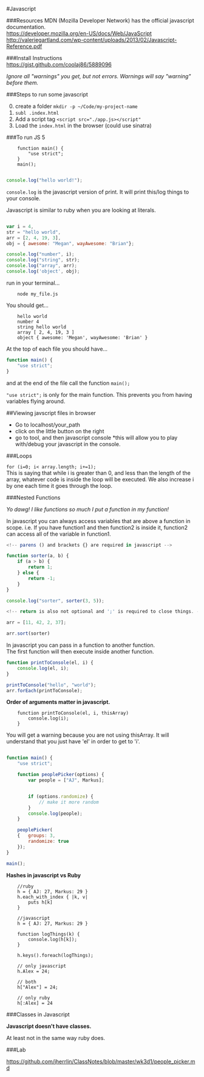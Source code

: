 #Javascript

###Resources
MDN (Mozilla Developer Network) has the official javascript documentation.  
https://developer.mozilla.org/en-US/docs/Web/JavaScript  
http://valeriegartland.com/wp-content/uploads/2013/02/Javascript-Reference.pdf  

###Install Instructions  
https://gist.github.com/coolaj86/5889096  

*Ignore all "warnings" you get, but not errors. Warnings will say "warning" before them.*  

###Steps to run some javascript

0. create a folder `mkdir -p ~/Code/my-project-name`
1. `subl .index.html`
2. Add a script tag `<script src="./app.js></script"`
3. Load the `index.html` in the browser (could use sinatra)  

###To run JS 5  
	
		function main() {
			"use strict";
		}
		main();

```javascript

console.log("hello world!");

```
`console.log` is the javascript version of print. It will print this/log things to your console.  

Javascript is similar to ruby when you are looking at literals.  

```javascript

var i = 4,
str = "hello world",
arr = [2, 4, 19, 3],
obj = { awesome: "Megan", wayAwesome: "Brian"};

console.log("number", i);
console.log("string", str);
console.log("array", arr);
console.log('object', obj);

```

run in your terminal...

		node my_file.js 

You should get... 

		hello world
		number 4
		string hello world
		array [ 2, 4, 19, 3 ]
		object { awesome: 'Megan', wayAwesome: 'Brian' }

At the top of each file you should have...  

```javascript
function main() {
	"use strict";
}
````
and at the end of the file call the function `main();`  

`"use strict";` is only for the main function. This prevents you from having variables flying around.  

##Viewing javscript files in browser

- Go to localhost/your_path
- click on the little button on the right
- go to tool, and then javascript console *this will allow you to play with/debug your javascript in the console.

###Loops

`for (i=0; i< array.length; i+=1);`  
This is saying that while i is greater than 0, and less than the length of the array, whatever code is inside the loop will be executed. We also increase i by one each time it goes through the loop.  


###Nested Functions

*Yo dawg! I like functions so much I put a function in my function!*  

In javascript you can always access variables that are above a function in scope. i.e. If you have function1 and then function2 is inside it, function2 can access all of the variable in function1.

```javascript
<!-- parens () and brackets {} are required in javascript -->

function sorter(a, b) {
	if (a > b) {
		return 1;
	} else {
		return -1;
	}
}

console.log("sorter", sorter(3, 5));

<!-- return is also not optional and ';' is required to close things. -->

arr = [11, 42, 2, 37];

arr.sort(sorter)
```

In javascript you can pass in a function to another function.  
The first function will then execute inside another function.    

```javascript
function printToConsole(el, i) {
	console.log(el, i);
}

printToConsole("hello", "world");
arr.forEach(printToConsole);

```

**Order of arguments matter in javascript.**  

		function printToConsole(el, i, thisArray)
			console.log(i);
		}

You will get a warning because you are not using thisArray. It will understand that you just have 'el' in order to get to 'i'.  

```javascript

function main() {
	"use strict";

	function peoplePicker(options) {
		var people = ["AJ", Markus];


		if (options.randomize) {
			// make it more random
		}
		console.log(people);
	}

	peoplePicker(
	{	groups: 3,
		randomize: true
	});
}

main();
```

**Hashes in javascript vs Ruby**  

		//ruby
		h = { AJ: 27, Markus: 29 }
		h.each_with_index { |k, v|
			puts h[k]
		} 

		//javascript
		h = { AJ: 27, Markus: 29 }

		function logThings(k) {
			console.log(h[k]);
		}

		h.keys().foreach(logThings);

		// only javascript
		h.Alex = 24;

		// both
		h["Alex"] = 24;

		// only ruby
		h[:Alex] = 24

###Classes in Javascript

**Javascript doesn't have classes.**  

At least not in the same way ruby does.  


###Lab

https://github.com/jherrlin/ClassNotes/blob/master/wk3d1/people_picker.md









